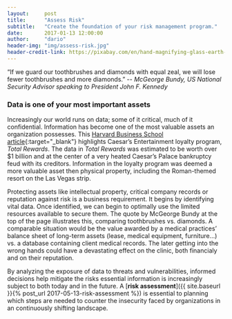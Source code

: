 ```yaml
---
layout:     post
title:      "Assess Risk"
subtitle:   "Create the foundation of your risk management program."
date:       2017-01-13 12:00:00
author:     "dario"
header-img: "img/assess-risk.jpg"
header-credit-link: https://pixabay.com/en/hand-magnifying-glass-earth-globe-1248053/
---
```


<p class="lead">“If we guard our toothbrushes and diamonds with equal zeal, we will lose fewer toothbrushes and more diamonds.”  
-- <cite>McGeorge Bundy, US National Security Advisor speaking to President John F. Kennedy</cite></p>  

### Data is one of your most important assets
Increasingly our world runs on data; some of it critical, much of it confidential. Information has become one of the most valuable assets an organization possesses. This [Harvard Business School article](https://digit.hbs.org/submission/caesars-entertainment-what-happens-in-vegas-ends-up-in-a-1billion-database/){:target="_blank"} highlights Caesar’s Entertainment loyalty program, _Total Rewards_. The data in _Total Rewards_ was estimated to be worth over $1 billion and at the center of a very heated Caesar’s Palace bankruptcy feud with its creditors. Information in the loyalty program was deemed a more valuable asset then physical property, including the Roman-themed resort on the Las Vegas strip.

Protecting assets like intellectual property, critical company records or reputation against risk is a business requirement. It begins by identifying vital data. Once identified, we can begin to optimally use the limited resources available to secure them. The quote by McGeorge Bundy at the top of the page illustrates this, comparing toothbrushes vs. diamonds. A comparable situation would be the value awarded by a medical practices’ balance sheet of long-term assets (lease, medical equipment, furniture...) vs. a database containing client medical records. The later getting into the wrong hands could have a devastating effect on the clinic, both financialy and on their reputation.

By analyzing the exposure of data to threats and vulnerabilities, informed decisions help mitigate the risks essential information is increasingly subject to both today and in the future. A [**risk assessment**]({{ site.baseurl }}{% post_url 2017-05-13-risk-assessment %}) is essential to planning which steps are needed to counter the insecurity faced by organizations in an continuously shifting landscape.
